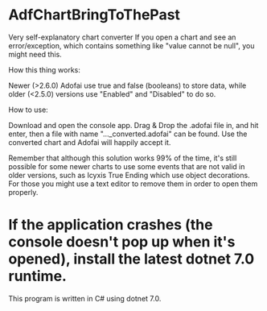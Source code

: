 # AdfChartBringToThePast
Very self-explanatory chart converter
If you open a chart and see an error/exception, which contains something like "value cannot be null", you might need this.

How this thing works:

Newer (>2.6.0) Adofai use true and false (booleans) to store data, while older (<2.5.0) versions use "Enabled" and "Disabled" to do so.

How to use:

Download and open the console app. Drag & Drop the .adofai file in, and hit enter, then a file with name "..._converted.adofai" can be found. Use the converted chart and Adofai will happily accept it.

Remember that although this solution works 99% of the time, it's still possible for some newer charts to use some events that are not valid in older versions, such as Icyxis True Ending which use object decorations. For those you might use a text editor to remove them in order to open them properly.

# If the application crashes (the console doesn't pop up when it's opened), install the latest dotnet 7.0 runtime.
This program is written in C# using dotnet 7.0.

